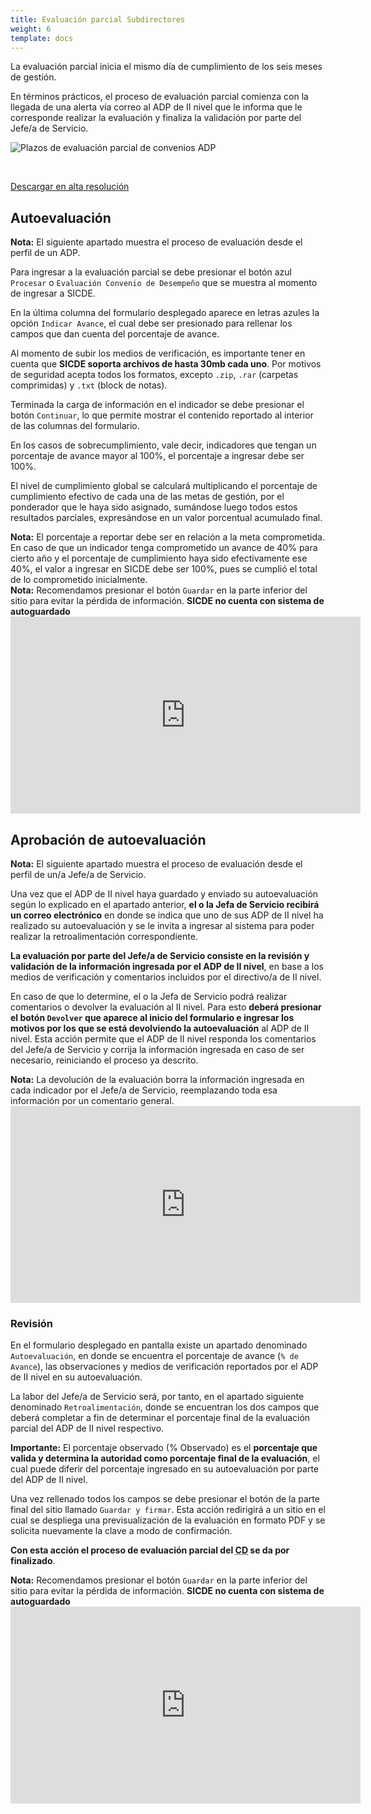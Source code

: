 ```yaml
---
title: Evaluación parcial Subdirectores
weight: 6
template: docs
---
```


La evaluación parcial inicia el mismo día de cumplimiento de los seis meses de gestión.

En términos prácticos, el proceso de evaluación parcial comienza con la llegada de una alerta vía correo al ADP de II nivel que le informa que le corresponde realizar la evaluación y finaliza la validación por parte del Jefe/a de Servicio.

<img src="\images\eval-parcial-adp.png" alt="Plazos de evaluación parcial de convenios ADP">

&nbsp;

<a href="/images/eval-parcial-adp.png" class="button" target="_blank">Descargar en alta resolución</a>

## Autoevaluación
<div class="note"><strong>Nota:</strong> El siguiente apartado muestra el proceso de evaluación desde el perfil de un ADP.</div>

Para ingresar a la evaluación parcial se debe presionar el botón azul `Procesar` o `Evaluación Convenio de Desempeño` que se muestra al momento de ingresar a SICDE.

En la última columna del formulario desplegado aparece en letras azules la opción `Indicar Avance`, el cual debe ser presionado para rellenar los campos que dan cuenta del porcentaje de avance.

Al momento de subir los medios de verificación, es importante tener en cuenta que **SICDE soporta archivos de hasta 30mb cada uno**. Por motivos de seguridad acepta todos los formatos, excepto `.zip`, `.rar` (carpetas comprimidas) y `.txt` (block de notas).

Terminada la carga de información en el indicador se debe presionar el botón `Continuar`, lo que permite mostrar el contenido reportado al interior de las columnas del formulario.

En los casos de sobrecumplimiento, vale decir, indicadores que tengan un porcentaje de avance mayor al 100%, el porcentaje a ingresar debe ser 100%.

El nivel de cumplimiento global se calculará multiplicando el porcentaje de cumplimiento efectivo de cada una de las metas de gestión, por el ponderador que le haya sido asignado, sumándose luego todos estos resultados parciales, expresándose en un valor porcentual acumulado final.

<div class="note"><strong>Nota:</strong> El porcentaje a reportar debe ser en relación a la meta comprometida. En caso de que un indicador tenga comprometido un avance de 40% para cierto año y el porcentaje de cumplimiento haya sido efectivamente ese 40%, el valor a ingresar en SICDE debe ser 100%, pues se cumplió el total de lo comprometido inicialmente. </div>

<div class="important"><strong>Nota:</strong> Recomendamos presionar el botón <code>Guardar</code> en la parte inferior del sitio para evitar la pérdida de información. <b>SICDE no cuenta con sistema de autoguardado</b></div>

<iframe width="560" height="315" src="https://www.youtube-nocookie.com/embed/0c9gSbzO4n4" frameborder="0" allow="accelerometer; autoplay; clipboard-write; encrypted-media; gyroscope; picture-in-picture" allowfullscreen></iframe>

## Aprobación de autoevaluación
<div class="note"><strong>Nota:</strong> El siguiente apartado muestra el proceso de evaluación desde el perfil de un/a Jefe/a de Servicio.</div>

Una vez que el ADP de II nivel haya guardado y enviado su autoevaluación según lo explicado en el apartado anterior, **el o la Jefa de Servicio recibirá un correo electrónico** en donde se indica que uno de sus ADP de II nivel ha realizado su autoevaluación y se le invita a ingresar al sistema para poder realizar la retroalimentación correspondiente.

**La evaluación por parte del Jefe/a de Servicio consiste en la revisión y validación de la información ingresada por el ADP de II nivel**, en base a los medios de verificación y comentarios incluidos por el directivo/a de II nivel.

En caso de que lo determine, el o la Jefa de Servicio podrá realizar comentarios o devolver la evaluación al II nivel. Para esto **deberá presionar el botón `Devolver` que aparece al inicio del formulario e ingresar los motivos por los que se está devolviendo la autoevaluación** al ADP de II nivel. Esta acción permite que el ADP de II nivel responda los comentarios del Jefe/a de Servicio y corrija la información ingresada en caso de ser necesario, reiniciando el proceso ya descrito.

<div class="important"><strong>Nota:</strong> La devolución de la evaluación borra la información ingresada en cada indicador por el Jefe/a de Servicio, reemplazando toda esa información por un comentario general.</div>

<iframe width="560" height="315" src="https://www.youtube-nocookie.com/embed/PbEVs_WPTD0" frameborder="0" allow="accelerometer; autoplay; clipboard-write; encrypted-media; gyroscope; picture-in-picture" allowfullscreen></iframe>

### Revisión
En el formulario desplegado en pantalla existe un apartado denominado `Autoevaluación`, en donde se encuentra el porcentaje de avance (`% de Avance`), las observaciones y medios de verificación reportados por el ADP de II nivel en su autoevaluación.

La labor del Jefe/a de Servicio será, por tanto, en el apartado siguiente denominado `Retroalimentación`, donde se encuentran los dos campos que deberá completar a fin de determinar el porcentaje final de la evaluación parcial del ADP de II nivel respectivo.

<div class="note"><strong>Importante:</strong> El porcentaje observado (% Observado) es el <b>porcentaje que valida y determina la autoridad como porcentaje final de la evaluación</b>, el cual puede diferir del porcentaje ingresado en su autoevaluación por parte del ADP de II nivel.</div>

Una vez rellenado todos los campos se debe presionar el botón de la parte final del sitio llamado `Guardar y firmar`. Esta acción redirigirá a un sitio en el cual se despliega una previsualización de la evaluación en formato PDF y se solicita nuevamente la clave a modo de confirmación.

**Con esta acción el proceso de evaluación parcial del <acronym title="Convenio de desempeño">CD</acronym> se da por finalizado**.

<div class="important"><strong>Nota:</strong> Recomendamos presionar el botón <code>Guardar</code> en la parte inferior del sitio para evitar la pérdida de información. <b>SICDE no cuenta con sistema de autoguardado</b></div>

<iframe width="560" height="315" src="https://www.youtube-nocookie.com/embed/8M7u6kIl7Jc" frameborder="0" allow="accelerometer; autoplay; clipboard-write; encrypted-media; gyroscope; picture-in-picture" allowfullscreen></iframe>